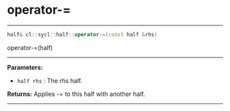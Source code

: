 # operator-=

---

```cpp
half& cl::sycl::half::operator-=(const half &rhs)
```


operator-=(half) 


---
**Parameters:**

 - `half rhs`
: The rhs half. 

**Returns:** Applies -= to this half with another half. 

---
